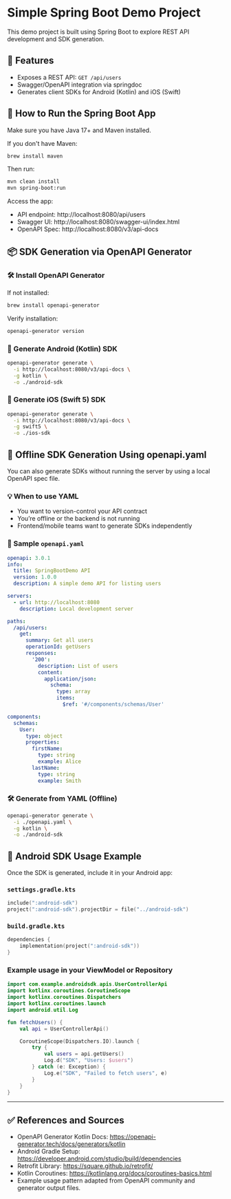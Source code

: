 # Simple Spring Boot Demo Project

This demo project is built using Spring Boot to explore REST API development and SDK generation.

## 🧩 Features
- Exposes a REST API: `GET /api/users`
- Swagger/OpenAPI integration via springdoc
- Generates client SDKs for Android (Kotlin) and iOS (Swift)

## 🚀 How to Run the Spring Boot App

Make sure you have Java 17+ and Maven installed.

If you don't have Maven:

```bash
brew install maven
```

Then run:

```bash
mvn clean install
mvn spring-boot:run
```

Access the app:
- API endpoint: http://localhost:8080/api/users
- Swagger UI: http://localhost:8080/swagger-ui/index.html
- OpenAPI Spec: http://localhost:8080/v3/api-docs

## 📦 SDK Generation via OpenAPI Generator

### 🛠 Install OpenAPI Generator

If not installed:

```bash
brew install openapi-generator
```

Verify installation:

```bash
openapi-generator version
```

### 📱 Generate Android (Kotlin) SDK

```bash
openapi-generator generate \
  -i http://localhost:8080/v3/api-docs \
  -g kotlin \
  -o ./android-sdk
```

### 🍏 Generate iOS (Swift 5) SDK

```bash
openapi-generator generate \
  -i http://localhost:8080/v3/api-docs \
  -g swift5 \
  -o ./ios-sdk
```

## 🔁 Offline SDK Generation Using openapi.yaml

You can also generate SDKs without running the server by using a local OpenAPI spec file.

### 💡 When to use YAML
- You want to version-control your API contract
- You’re offline or the backend is not running
- Frontend/mobile teams want to generate SDKs independently

### 🧾 Sample `openapi.yaml`

```yaml
openapi: 3.0.1
info:
  title: SpringBootDemo API
  version: 1.0.0
  description: A simple demo API for listing users

servers:
  - url: http://localhost:8080
    description: Local development server

paths:
  /api/users:
    get:
      summary: Get all users
      operationId: getUsers
      responses:
        '200':
          description: List of users
          content:
            application/json:
              schema:
                type: array
                items:
                  $ref: '#/components/schemas/User'

components:
  schemas:
    User:
      type: object
      properties:
        firstName:
          type: string
          example: Alice
        lastName:
          type: string
          example: Smith
```

### 🛠 Generate from YAML (Offline)

```bash
openapi-generator generate \
  -i ./openapi.yaml \
  -g kotlin \
  -o ./android-sdk
```

## 🧪 Android SDK Usage Example

Once the SDK is generated, include it in your Android app:

### `settings.gradle.kts`

```kotlin
include(":android-sdk")
project(":android-sdk").projectDir = file("../android-sdk")
```

### `build.gradle.kts`

```kotlin
dependencies {
    implementation(project(":android-sdk"))
}
```

### Example usage in your ViewModel or Repository

```kotlin
import com.example.androidsdk.apis.UserControllerApi
import kotlinx.coroutines.CoroutineScope
import kotlinx.coroutines.Dispatchers
import kotlinx.coroutines.launch
import android.util.Log

fun fetchUsers() {
    val api = UserControllerApi()

    CoroutineScope(Dispatchers.IO).launch {
        try {
            val users = api.getUsers()
            Log.d("SDK", "Users: $users")
        } catch (e: Exception) {
            Log.e("SDK", "Failed to fetch users", e)
        }
    }
}
```

---

## ✅ References and Sources

- OpenAPI Generator Kotlin Docs: https://openapi-generator.tech/docs/generators/kotlin  
- Android Gradle Setup: https://developer.android.com/studio/build/dependencies  
- Retrofit Library: https://square.github.io/retrofit/  
- Kotlin Coroutines: https://kotlinlang.org/docs/coroutines-basics.html  
- Example usage pattern adapted from OpenAPI community and generator output files.
